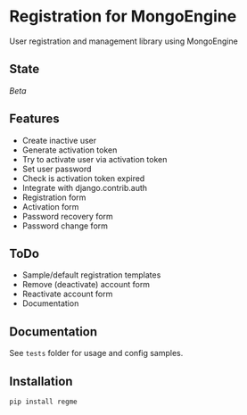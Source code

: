 Registration for MongoEngine
============================

User registration and management library using MongoEngine

State
-----

*Beta*


Features
-------------

* Create inactive user
* Generate activation token
* Try to activate user via activation token
* Set user password
* Check is activation token expired
* Integrate with django.contrib.auth
* Registration form
* Activation form
* Password recovery form
* Password change form


ToDo
----

* Sample/default registration templates
* Remove (deactivate) account form
* Reactivate account form
* Documentation


Documentation
-------------

See `tests` folder for usage and config samples.


Installation
------------

`pip install regme`

